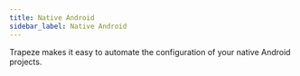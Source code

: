 ```yaml
---
title: Native Android
sidebar_label: Native Android
---
```


Trapeze makes it easy to automate the configuration of your native Android projects.